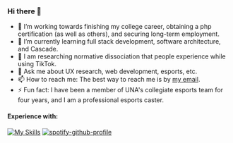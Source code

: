 ### Hi there 👋


- 🔭 I’m working towards finishing my college career, obtaining a php certification (as well as others), and securing long-term employment.
- 🌱 I’m currently learning full stack development, software architecture, and Cascade.
- 🔎 I am researching normative dissociation that people experience while using TikTok.
- 💬 Ask me about UX research, web development, esports, etc.
- 📫 How to reach me: The best way to reach me is by [my email](mailto:cody.mcdonald0120@gmail.com).
- ⚡ Fun fact: I have been a member of UNA's collegiate esports team for four years, and I am a professional esports caster.

#### Experience with:
[![My Skills](https://skillicons.dev/icons?i=bash,bootstrap,cs,codepen,css,discord,bots,eclipse,dotnet,express,gcp,git,github,html,java,js,jquery,linux,md,mongodb,mysql,nodejs,php,powershell,pr,py,replit,twitter,visualstudio,vscode,&perline=15&theme=dark)](https://skillicons.dev)
[![spotify-github-profile](https://spotify-github-profile.vercel.app/api/view?uid=57bnzk5r1bqq8zrsefa444f0g&cover_image=true&theme=novatorem&show_offline=false&background_color=000000&bar_color=ffffff&bar_color_cover=false)](https://github.com/kittinan/spotify-github-profile)
